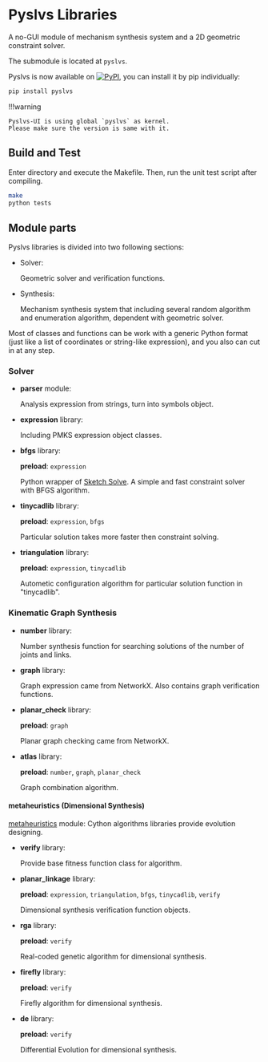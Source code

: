 # Pyslvs Libraries

A no-GUI module of mechanism synthesis system and
a 2D geometric constraint solver.

The submodule is located at `pyslvs`.

Pyslvs is now available on
[![PyPI](https://img.shields.io/pypi/v/pyslvs.svg)](https://pypi.org/project/pyslvs/),
you can install it by pip individually:

```bash
pip install pyslvs
```

!!!warning

    Pyslvs-UI is using global `pyslvs` as kernel.
    Please make sure the version is same with it.

## Build and Test

Enter directory and execute the Makefile. Then, run the unit test script after compiling.

```bash
make
python tests
```

## Module parts

Pyslvs libraries is divided into two following sections:

+ Solver:

    Geometric solver and verification functions.

+ Synthesis:

    Mechanism synthesis system that including several random algorithm and enumeration algorithm, dependent with geometric solver.

Most of classes and functions can be work with a generic Python format (just like a list of coordinates or string-like expression), and you also can cut in at any step.

### Solver

+ **parser** module:

    Analysis expression from strings, turn into symbols object.

+ **expression** library:

    Including PMKS expression object classes.

+ **bfgs** library:

    **preload**: `expression`

    Python wrapper of [Sketch Solve](https://code.google.com/archive/p/sketchsolve/). A simple and fast constraint solver with BFGS algorithm.

+ **tinycadlib** library:

    **preload**: `expression`, `bfgs`

    Particular solution takes more faster then constraint solving.

+ **triangulation** library:

    **preload**: `expression`, `tinycadlib`

    Autometic configuration algorithm for particular solution function in "tinycadlib".

### Kinematic Graph Synthesis

+ **number** library:

    Number synthesis function for searching solutions of the number of joints and links.

+ **graph** library:

    Graph expression came from NetworkX. Also contains graph verification functions. 

+ **planar_check** library:

    **preload**: `graph`

    Planar graph checking came from NetworkX.

+ **atlas** library:

    **preload**: `number`, `graph`, `planar_check`

    Graph combination algorithm.

#### metaheuristics (Dimensional Synthesis)

[metaheuristics](https://github.com/KmolYuan/metaheuristics) module: Cython algorithms libraries provide evolution designing.

+ **verify** library:

    Provide base fitness function class for algorithm.

+ **planar_linkage** library:

    **preload**: `expression`, `triangulation`, `bfgs`, `tinycadlib`, `verify`

    Dimensional synthesis verification function objects.

+ **rga** library:

    **preload**: `verify`

    Real-coded genetic algorithm for dimensional synthesis.

+ **firefly** library:

    **preload**: `verify`

    Firefly algorithm for dimensional synthesis.

+ **de** library:

    **preload**: `verify`

    Differential Evolution for dimensional synthesis.
